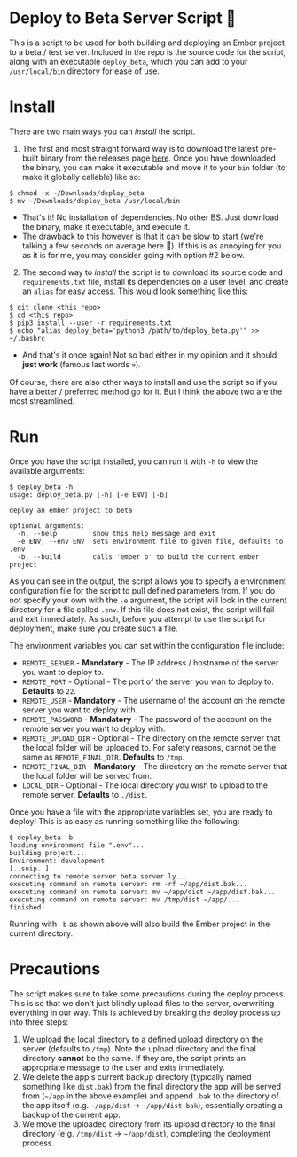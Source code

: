 # Deploy to Beta Server Script 🚀

This is a script to be used for both building and deploying an Ember project to a beta / test server. Included in the repo is the source code for the script, along with an executable `deploy_beta`, which you can add to your `/usr/local/bin` directory for ease of use.

# Install
There are two main ways you can *install* the script. 

1. The first and most straight forward way is to download the latest pre-built binary from the releases page [here](). Once you have downloaded the binary, you can make it executable and move it to your `bin` folder (to make it globally callable) like so:
```
$ chmod +x ~/Downloads/deploy_beta
$ mv ~/Downloads/deploy_beta /usr/local/bin
```
* That's it! No installation of dependencies. No other BS. Just download the binary, make it executable, and execute it. 
* The drawback to this however is that it can be slow to start (we're talking a few seconds on average here 😬). If this is as annoying for you as it is for me, you may consider going with option #2 below. 

2. The second way to *install* the script is to download its source code and `requirements.txt` file, install its dependencies on a user level, and create an `alias` for easy access. This would look something like this:
```
$ git clone <this repo>
$ cd <this repo>
$ pip3 install --user -r requirements.txt
$ echo "alias deploy_beta='python3 /path/to/deploy_beta.py'" >> ~/.bashrc
```
* And that's it once again! Not so bad either in my opinion and it should **just work** (famous last words 💀).

Of course, there are also other ways to install and use the script so if you have a better / preferred method go for it. But I think the above two are the most streamlined.

# Run
Once you have the script installed, you can run it with `-h` to view the available arguments:
```
$ deploy_beta -h
usage: deploy_beta.py [-h] [-e ENV] [-b]

deploy an ember project to beta

optional arguments:
  -h, --help         show this help message and exit
  -e ENV, --env ENV  sets environment file to given file, defaults to .env
  -b, --build        calls 'ember b' to build the current ember project
```
As you can see in the output, the script allows you to specify a environment configuration file for the script to pull defined parameters from. If you do not specify your own with the `-e` argument, the script will look in the current directory for a file called `.env`. If this file does not exist, the script will fail and exit immediately. As such, before you attempt to use the script for deployment, make sure you create such a file. 

The environment variables you can set within the configuration file include:
* `REMOTE_SERVER` - **Mandatory** - The IP address / hostname of the server you want to deploy to.
* `REMOTE_PORT` - Optional - The port of the server you wan to deploy to. **Defaults** to `22`.
* `REMOTE_USER` - **Mandatory** - The username of the account on the remote server you want to deploy with.
* `REMOTE_PASSWORD` - **Mandatory** - The password of the account on the remote server you want to deploy with.
* `REMOTE_UPLOAD_DIR` - Optional - The directory on the remote server that the local folder will be uploaded to. For safety reasons, cannot be the same as `REMOTE_FINAL_DIR`. **Defaults** to `/tmp`.
* `REMOTE_FINAL_DIR` - **Mandatory** - The directory on the remote server that the local folder will be served from.
* `LOCAL_DIR` - Optional - The local directory you wish to upload to the remote server. **Defaults** to `./dist`.

Once you have a file with the appropriate variables set, you are ready to deploy! This is as easy as running something like the following:
```
$ deploy_beta -b
loading environment file ".env"...
building project...
Environment: development
[..snip..]
connecting to remote server beta.server.ly...
executing command on remote server: rm -rf ~/app/dist.bak...
executing command on remote server: mv ~/app/dist ~/app/dist.bak...
executing command on remote server: mv /tmp/dist ~/app/...
finished!
```
Running with `-b` as shown above will also build the Ember project in the current directory.

# Precautions
The script makes sure to take some precautions during the deploy process. This is so that we don't just blindly upload files to the server, overwriting everything in our way. This is achieved by breaking the deploy process up into three steps:
1. We upload the local directory to a defined upload directory on the server (defaults to `/tmp`). Note the upload directory and the final directory **cannot** be the same. If they are, the script prints an appropriate message to the user and exits immediately.
2. We delete the app's current backup directory (typically named something like `dist.bak`) from the final directory the app will be served from (`~/app` in the above example) and append `.bak` to the directory of the app itself (e.g. `~/app/dist` -> `~/app/dist.bak`), essentially creating a backup of the current app. 
3. We move the uploaded directory from its upload directory to the final directory (e.g. `/tmp/dist` -> `~/app/dist`), completing the deployment process.
